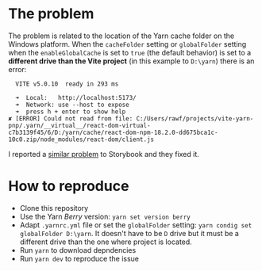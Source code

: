 # The problem

The problem is related to the location of the Yarn cache folder on the Windows platform. When the `cacheFolder` setting or `globalFolder` setting when the `enableGlobalCache` is set to `true` (the default behavior) is set to a **different drive than the Vite project** (in this example to `D:\yarn`) there is an error:

```
  VITE v5.0.10  ready in 293 ms

  ➜  Local:   http://localhost:5173/
  ➜  Network: use --host to expose
  ➜  press h + enter to show help
✘ [ERROR] Could not read from file: C:/Users/rawf/projects/vite-yarn-pnp/.yarn/__virtual__/react-dom-virtual-c7b3139f45/6/D:/yarn/cache/react-dom-npm-18.2.0-dd675bca1c-10c0.zip/node_modules/react-dom/client.js
```

I reported a [similar problem](https://github.com/storybookjs/storybook/issues/23497) to Storybook and they fixed it.

# How to reproduce

- Clone this repository
- Use the Yarn _Berry_ version: `yarn set version berry`
- Adapt `.yarnrc.yml` file or set the `globalFolder` setting: `yarn condig set globalFolder D:\yarn`. It doesn't have to be `D` drive but it must be a different drive than the one where project is located.
- Run `yarn` to download depndencies
- Run `yarn dev` to reproduce the issue

